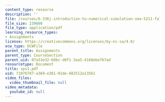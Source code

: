 ```yaml
---
content_type: resource
description: ''
file: /courses/6-336j-introduction-to-numerical-simulation-sma-5211-fall-2003/71076787a369e36101de682512a13561_sps1.pdf
file_size: 239660
file_type: application/pdf
learning_resource_types:
- Assignments
license: https://creativecommons.org/licenses/by-nc-sa/4.0/
ocw_type: OCWFile
parent_title: Assignments
parent_type: CourseSection
parent_uid: 07a53e32-68bc-d0f1-3aa5-4168ebe767ad
resourcetype: Document
title: sps1.pdf
uid: 71076787-a369-e361-01de-682512a13561
video_files:
  video_thumbnail_file: null
video_metadata:
  youtube_id: null
---
```

